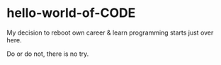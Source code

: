# hello-world-of-CODE
My decision to reboot own career &amp; learn programming starts just over here.

Do or do not, there is no try.
